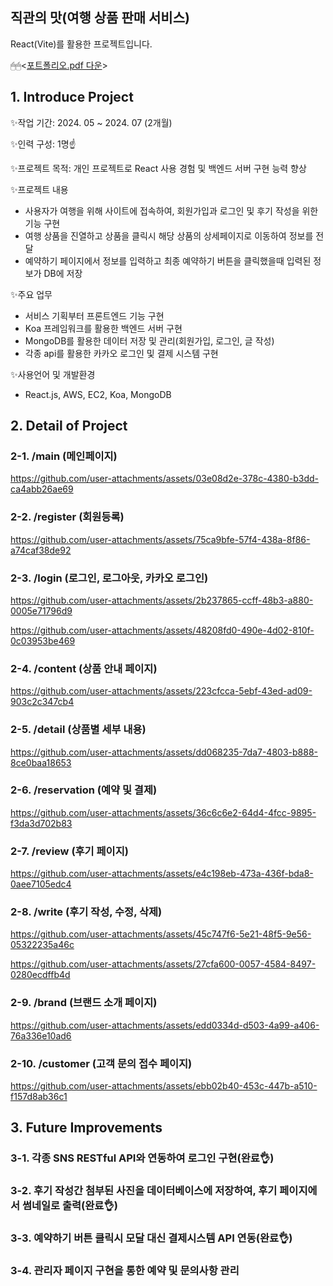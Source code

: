 ## 직관의 맛(여행 상품 판매 서비스)

React(Vite)를 활용한 프로젝트입니다.  

🖱🖱<[포트폴리오.pdf 다운](https://github.com/user-attachments/files/16301106/ver.240719.pdf)>

## 1. Introduce Project

✨작업 기간: 2024. 05 ~ 2024. 07 (2개월)

✨인력 구성: 1명☝️

✨프로젝트 목적: 개인 프로젝트로 React 사용 경험 및 백엔드 서버 구현 능력 향상

✨프로젝트 내용
- 사용자가 여행을 위해 사이트에 접속하여, 회원가입과 로그인 및 후기 작성을 위한 기능 구현
- 여행 상품을 진열하고 상품을 클릭시 해당 상품의 상세페이지로 이동하여 정보를 전달
- 예약하기 페이지에서 정보를 입력하고 최종 예약하기 버튼을 클릭했을때 입력된 정보가 DB에 저장

✨주요 업무
- 서비스 기획부터 프론트엔드 기능 구현
- Koa 프레임워크를 활용한 백엔드 서버 구현
- MongoDB를 활용한 데이터 저장 및 관리(회원가입, 로그인, 글 작성)
- 각종 api를 활용한 카카오 로그인 및 결제 시스템 구현
  
✨사용언어 및 개발환경
- React.js, AWS, EC2, Koa, MongoDB

## 2. Detail of Project
### 2-1. /main (메인페이지)
https://github.com/user-attachments/assets/03e08d2e-378c-4380-b3dd-ca4abb26ae69

### 2-2. /register (회원등록)
https://github.com/user-attachments/assets/75ca9bfe-57f4-438a-8f86-a74caf38de92

### 2-3. /login (로그인, 로그아웃, 카카오 로그인)
https://github.com/user-attachments/assets/2b237865-ccff-48b3-a880-0005e71796d9

https://github.com/user-attachments/assets/48208fd0-490e-4d02-810f-0c03953be469

### 2-4. /content (상품 안내 페이지)
https://github.com/user-attachments/assets/223cfcca-5ebf-43ed-ad09-903c2c347cb4

### 2-5. /detail (상품별 세부 내용)
https://github.com/user-attachments/assets/dd068235-7da7-4803-b888-8ce0baa18653

### 2-6. /reservation (예약 및 결제)
https://github.com/user-attachments/assets/36c6c6e2-64d4-4fcc-9895-f3da3d702b83

### 2-7. /review (후기 페이지)
https://github.com/user-attachments/assets/e4c198eb-473a-436f-bda8-0aee7105edc4

### 2-8. /write (후기 작성, 수정, 삭제)
https://github.com/user-attachments/assets/45c747f6-5e21-48f5-9e56-05322235a46c

https://github.com/user-attachments/assets/27cfa600-0057-4584-8497-0280ecdffb4d

### 2-9. /brand (브랜드 소개 페이지)
https://github.com/user-attachments/assets/edd0334d-d503-4a99-a406-76a336e10ad6

### 2-10. /customer (고객 문의 접수 페이지)
https://github.com/user-attachments/assets/ebb02b40-453c-447b-a510-f157d8ab36c1

## 3. Future Improvements
### 3-1. 각종 SNS RESTful API와 연동하여 로그인 구현(완료👌) 
### 3-2. 후기 작성간 첨부된 사진을 데이터베이스에 저장하여, 후기 페이지에서 썸네일로 출력(완료👌)
### 3-3. 예약하기 버튼 클릭시 모달 대신 결제시스템 API 연동(완료👌)
### 3-4. 관리자 페이지 구현을 통한 예약 및 문의사항 관리
